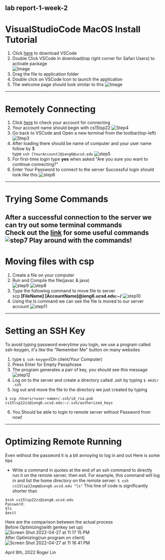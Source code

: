## lab report-1-week-2
# VisualStudioCode MacOS Install Tutorial  
1. Click [here](https://code.visualstudio.com/download) to download VSCode
2. Double Click VSCode in download(top right corner for Safari Users) to activate package  
![Image](https://user-images.githubusercontent.com/98373624/162593115-966351c6-ba5a-406c-80cb-974580ac371f.png)
3. Drag the file to application folder
4. Double click on VSCode Icon to launch the application
5. The welcome page should look similar to this
![Image](https://user-images.githubusercontent.com/98373624/162593354-53568e58-6452-4157-9398-4c33e062e3da.png)
---
# Remotely Connecting
1. Click [here](https://sdacs.ucsd.edu/~icc/index.php) to check your account for connecting
2. Your account name should begin with cs15lsp22
![Step4](https://user-images.githubusercontent.com/98373624/162593767-f95c8535-4a22-4b75-b906-58dd42c5568e.png)
3. Go back to VSCode and Open a new terminal from the toolbar(top-left)
![Step3](https://user-images.githubusercontent.com/98373624/162593644-6e7dd03d-36c1-4fe1-b17f-dbd4880b284f.png)
4. After loading there should be name of computer and your user name follow by $  
type `ssh [YourAccount]@ieng6@ucsd.edu`
![step5](https://user-images.githubusercontent.com/98373624/162593983-06ea65c1-10b2-4cbf-9745-439466bfd6c2.png)
5. For first-time login type **yes** when asked "Are you sure you want to continue connecting?"
6. Enter Your Password to connect to the server
Successful login should look like this
![step6](https://user-images.githubusercontent.com/98373624/162594082-fce3c48d-9f82-4c66-a096-45fb6e9b05c9.png)
---
# Trying Some Commands
After a successful connection to the server we can try out some terminal commands  
Check out the [link](https://dev.to/kymiddleton/reference-guide-common-commands-for-terminal-6no) for some useful commands  
![step7](https://user-images.githubusercontent.com/98373624/162594373-9c446423-da15-47e1-b22c-74ca12cc19b9.png)
Play around with the commands!
---
# Moving files with csp
1. Create a file on your computer
2. Run and Compile the file(javac & java)  
![step9](https://user-images.githubusercontent.com/98373624/162595503-201dab1f-fb20-4ee7-89a2-f74af45677f4.png)
![step8](https://user-images.githubusercontent.com/98373624/162595510-6ab56592-e57f-43ce-b1cd-53498b93e572.png)
3. Type the following command to move file to server  
scp **[FileName]** **[AccountName]@ieng6.ucsd.edu:~/**
![step10](https://user-images.githubusercontent.com/98373624/162595774-b4b339d0-a9ce-4b29-9bd3-1f2d143f66b1.png)
4. Using the ls command we can see the file is moved to our server account
![step11](https://user-images.githubusercontent.com/98373624/162595778-710d95f3-5a49-41ec-a20c-c04a2c8e6e12.png)
---
# Setting an SSH Key
To avoid typing password everytime you login, we use a program called ssh-keygen, it's like the "Remember Me" button on many websites
1. type `$ ssh-keygen`(On client/Your Computer)
2. Press Enter for Empty Passphrase
3. The program generates a pair of key, you should see this message  
![step12](https://user-images.githubusercontent.com/98373624/162596264-5add05e5-e82e-45dd-ae9e-5761bb6fc195.png)
4. Log on to the server and create a directory called .ssh by typing `$ mkdir .ssh` 
5. log out and move the file to the directory we just created by typing 
```
$ scp /Users/<user-name>/.ssh/id_rsa.pub
cs15lsp22zz@ieng6.ucsd.edu:~/.ssh/authorized_keys 
```
6. You Should be able to login to remote server without Password from now!
---
# Optimizing Remote Running
Even without the password it is a bit annoying to log in and out
Here is some tips
* Write a command in quotes at the end of an ssh command to directly run it on the remote server, then exit. For example, this command will log in and list the home directory on the remote server:
`$ ssh cs15lsp22aqm@ieng6.ucsd.edu "ls"`
This line of code is significantly shorter than 
```
$ssh cs15lsp22zz@ieng6.ucsd.edu
Password:         
$ls
$exit
```
Here are the comparison between the actual process  
Before Optimizing(with genkey set up)  
![Screen Shot 2022-04-27 at 11 17 15 PM](https://user-images.githubusercontent.com/98373624/165689409-c0d630c5-41ad-419e-9af5-27eefb19b360.png)  
After Optimizing(run program on client)  
![Screen Shot 2022-04-27 at 11 16 41 PM](https://user-images.githubusercontent.com/98373624/165689417-2450c553-9fc2-40b3-9242-e7c8ea6a202e.png)  

April 9th, 2022
Roger Lin





